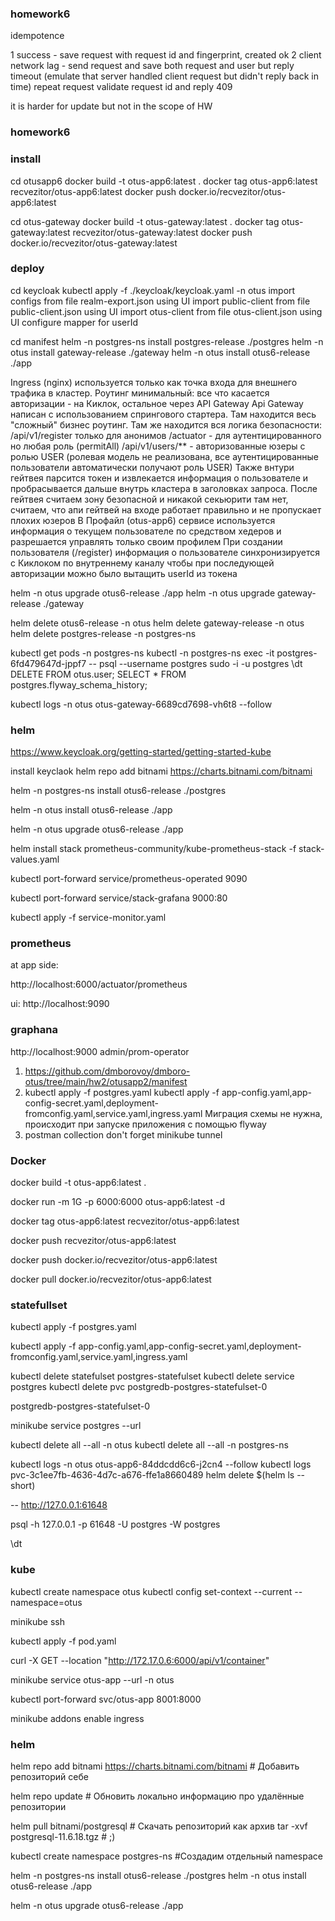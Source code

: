 ### homework6
idempotence

1 success - save request with request id and fingerprint, created ok
2 client network lag - send request and save both request and user but reply timeout (emulate that server handled client request but didn't reply back in time)
repeat request validate request id and reply 409

it is harder for update but not in the scope of HW

### homework6


### install

cd otusapp6
docker build -t otus-app6:latest  .
docker tag otus-app6:latest recvezitor/otus-app6:latest
docker push docker.io/recvezitor/otus-app6:latest

cd otus-gateway
docker build -t otus-gateway:latest  .
docker tag otus-gateway:latest recvezitor/otus-gateway:latest
docker push docker.io/recvezitor/otus-gateway:latest

### deploy

cd keycloak
kubectl apply -f ./keycloak/keycloak.yaml -n otus
import configs from file realm-export.json using UI
import public-client from file public-client.json using UI
import otus-client from file otus-client.json using UI
configure mapper for userId

cd manifest
helm -n postgres-ns install postgres-release ./postgres
helm -n otus install gateway-release ./gateway
helm -n otus install otus6-release ./app

Ingress (nginx) используется только как точка входа для внешнего трафика в кластер. Роутинг минимальный: все что касается авторизации - на Киклок, остальное через API Gateway
Api Gateway написан с использованием спрингового стартера. Там находится весь "сложный" бизнес роутинг. Там же находится вся логика безопасности:
/api/v1/register  только для анонимов
/actuator - для аутентицированного но любая роль (permitAll)
/api/v1/users/**  - авторизованные юзеры с ролью USER (ролевая модель не реализована, все аутентицированные пользователи автоматически получают роль USER)
Также внтури гейтвея парсится токен и извлекается информация о пользователе и пробрасывается дальше внутрь кластера в заголовках запроса.
После гейтвея считаем зону безопасной и никакой секьюрити там нет, считаем, что апи гейтвей на входе работает правильно и не пропускает плохих юзеров
В Профайл (otus-app6) сервисе используется информация о текущем пользователе по средством хедеров и разрешается управлять только своим профилем
При создании пользователя (/register) информация о пользователе синхронизируется с Киклоком по внутреннему каналу чтобы при последующей авторизации можно было вытащить userId из токена





helm -n otus upgrade otus6-release ./app
helm -n otus upgrade gateway-release ./gateway

helm delete otus6-release -n otus
helm delete gateway-release -n otus
helm delete postgres-release -n postgres-ns



kubectl get pods -n postgres-ns
kubectl -n postgres-ns exec -it postgres-6fd479647d-jppf7  -- psql --username postgres
sudo -i -u postgres
\dt
DELETE FROM otus.user;
SELECT * FROM postgres.flyway_schema_history;

kubectl logs -n otus otus-gateway-6689cd7698-vh6t8 --follow
### helm


https://www.keycloak.org/getting-started/getting-started-kube


install keyclaok helm repo add bitnami https://charts.bitnami.com/bitnami


helm -n postgres-ns install otus6-release ./postgres

helm -n otus install otus6-release ./app

helm -n otus upgrade otus6-release ./app

helm install stack prometheus-community/kube-prometheus-stack -f stack-values.yaml

kubectl port-forward service/prometheus-operated  9090

kubectl port-forward service/stack-grafana  9000:80

kubectl apply -f service-monitor.yaml

### prometheus

at app side:

http://localhost:6000/actuator/prometheus

ui:
http://localhost:9090

### graphana

http://localhost:9000
admin/prom-operator



1. https://github.com/dmborovoy/dmboro-otus/tree/main/hw2/otusapp2/manifest
2. kubectl apply -f postgres.yaml
   kubectl apply -f app-config.yaml,app-config-secret.yaml,deployment-fromconfig.yaml,service.yaml,ingress.yaml
   Миграция схемы не нужна, происходит при запуске приложения с помощью flyway
3. postman collection
   don't forget minikube tunnel

### Docker

docker build -t otus-app6:latest  .

docker run -m 1G -p 6000:6000 otus-app6:latest -d

docker tag otus-app6:latest recvezitor/otus-app6:latest

docker push recvezitor/otus-app6:latest

docker push docker.io/recvezitor/otus-app6:latest

docker pull docker.io/recvezitor/otus-app6:latest

### statefullset

kubectl apply -f postgres.yaml

kubectl apply -f app-config.yaml,app-config-secret.yaml,deployment-fromconfig.yaml,service.yaml,ingress.yaml

kubectl delete statefulset postgres-statefulset
kubectl delete service postgres
kubectl delete pvc postgredb-postgres-statefulset-0

postgredb-postgres-statefulset-0

minikube service postgres --url


kubectl delete all --all -n otus
kubectl delete all --all -n postgres-ns

kubectl logs -n otus otus-app6-84ddcdd6c6-j2cn4 --follow
kubectl logs  pvc-3c1ee7fb-4636-4d7c-a676-ffe1a8660489
helm delete $(helm ls --short)

-- http://127.0.0.1:61648

psql -h 127.0.0.1 -p 61648 -U postgres -W postgres

\dt

### kube

kubectl create namespace otus
kubectl config set-context --current --namespace=otus

minikube ssh

kubectl apply -f pod.yaml

curl -X GET --location "http://172.17.0.6:6000/api/v1/container"

minikube service otus-app --url -n otus

kubectl port-forward svc/otus-app 8001:8000

minikube addons enable ingress

### helm

helm repo add bitnami https://charts.bitnami.com/bitnami # Добавить репозиторий себе

helm repo update # Обновить локально информацию про удалённые репозитории

helm pull bitnami/postgresql # Скачать репозиторий как архив
tar -xvf postgresql-11.6.18.tgz # ;)

kubectl create namespace postgres-ns #Создадим отдельный namespace

helm -n postgres-ns install otus6-release ./postgres
helm -n otus install otus6-release ./app

helm -n otus upgrade otus6-release ./app


[//]: # (helm -n postgres-ns upgrade otus2-release -f values.yaml postgresql/ # Посмотреть как появятся секрет и конфиг мап в нейспейсе postgres)